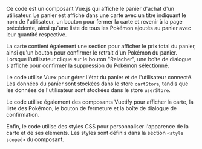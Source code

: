 Ce code est un composant Vue.js qui affiche le panier d'achat d'un utilisateur. Le panier est affiché dans une carte avec un titre indiquant le nom de l'utilisateur, un bouton pour fermer la carte et revenir à la page précédente, ainsi qu'une liste de tous les Pokémon ajoutés au panier avec leur quantité respective.

La carte contient également une section pour afficher le prix total du panier, ainsi qu'un bouton pour confirmer le retrait d'un Pokémon du panier. Lorsque l'utilisateur clique sur le bouton "Relacher", une boîte de dialogue s'affiche pour confirmer la suppression du Pokémon sélectionné.

Le code utilise Vuex pour gérer l'état du panier et de l'utilisateur connecté. Les données du panier sont stockées dans le store `cartStore`, tandis que les données de l'utilisateur sont stockées dans le store `userStore`.

Le code utilise également des composants Vuetify pour afficher la carte, la liste des Pokémon, le bouton de fermeture et la boîte de dialogue de confirmation.

Enfin, le code utilise des styles CSS pour personnaliser l'apparence de la carte et de ses éléments. Les styles sont définis dans la section `<style scoped>` du composant.